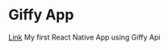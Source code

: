 # Giffy App
[Link](https://expo.dev/@reemshamya/giffy-native)
My first React Native App using Giffy Api 
